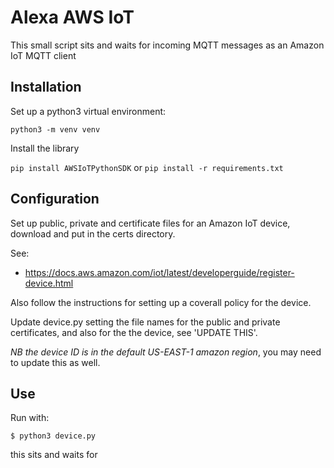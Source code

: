 Alexa AWS IoT
=================

This small script sits and waits for incoming MQTT messages as an Amazon IoT MQTT client

Installation
-----------
Set up a python3 virtual environment:

`python3 -m venv venv`

Install the library

`pip install AWSIoTPythonSDK` or `pip install -r requirements.txt`

Configuration
--------
Set up public, private and certificate files for an Amazon IoT device, download and put in the certs directory.

See: 
 - https://docs.aws.amazon.com/iot/latest/developerguide/register-device.html
 
Also follow the instructions for setting up a coverall policy for the device.

Update device.py setting the file names for the public and private certificates, and also for the the device, see 'UPDATE THIS'.

*NB the device ID is in the default US-EAST-1 amazon region*, you may need to update this as well.

Use
---

Run with:

```.env
$ python3 device.py
```

this sits and waits for 